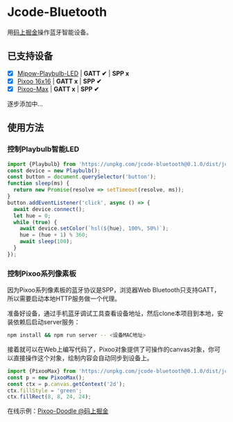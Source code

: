 # Jcode-Bluetooth

用[码上掘金](https://code.juejin.cn/)操作蓝牙智能设备。

## 已支持设备

-   [x] [Mipow-Playbulb-LED](https://www.aliexpress.com/item/1005003339962930.html) | **GATT ✔︎** | **SPP x**
-   [x] [Pixoo 16x16](https://divoom.com/products/divoom-pixoo) | **GATT x** | **SPP ✔︎**
-   [x] [Pixoo-Max](https://divoom.com/products/divoom-pixoo-max) | **GATT x** | **SPP ✔︎**

逐步添加中...

## 使用方法

### 控制Playbulb智能LED

```js
import {Playbulb} from 'https://unpkg.com/jcode-bluetooth@0.1.0/dist/jcode-bluetooth.js';
const device = new Playbulb();
const button = document.querySelector('button');
function sleep(ms) {
  return new Promise(resolve => setTimeout(resolve, ms));
}
button.addEventListener('click', async () => {
  await device.connect();
  let hue = 0;
  while (true) {
    await device.setColor(`hsl(${hue}, 100%, 50%)`);
    hue = (hue + 1) % 360;
    await sleep(100);
  }
});
```

### 控制Pixoo系列像素板

因为Pixoo系列像素板的蓝牙协议是SPP，浏览器Web Bluetooth只支持GATT，所以需要启动本地HTTP服务做一个代理。

准备好设备，通过手机蓝牙调试工具查看设备地址，然后clone本项目到本地，安装依赖后启动server服务：

```bash
npm install && npm run server -- <设备MAC地址>
```

接着就可以在Web上编写代码了，Pixoo对象提供了可操作的canvas对象，你可以直接操作这个对象，绘制内容会自动同步到设备上。

```js
import {PixooMax} from 'https://unpkg.com/jcode-bluetooth@0.1.0/dist/jcode-bluetooth.js';
const p = new PixooMax();
const ctx = p.canvas.getContext('2d');
ctx.fillStyle = 'green';
ctx.fillRect(8, 8, 24, 24);
```

在线示例：[Pixoo-Doodle @码上掘金](https://code.juejin.cn/pen/7169424670876237839)